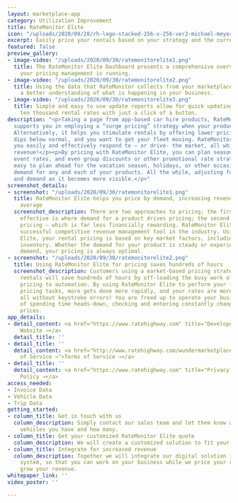 ```yaml
---
layout: marketplace-app
category: Utilization Improvement
title: RateMonitor Elite
icon: "/uploads/2020/09/28/rh-logo-stacked-256-x-256-ver2-michael-meyer.png"
excerpt: Easily price your rentals based on your strategy and the current demand.
featured: false
preview_gallery:
- image-video: "/uploads/2020/09/30/ratemonitorelite1.png"
  title: The RateMonitor Elite Dashboard presents a comprehensive overview of how
    your pricing management is running.
- image-video: "/uploads/2020/09/30/ratemonitorelite2.png"
  title: Using the data that RateMonitor collects from your marketplace allows for
    a better understanding of what is happening in your business.
- image-video: "/uploads/2020/09/30/ratemonitorelite3.png"
  title: Simple and easy to use update reports allow for quick updating of ten or
    ten thousand rental rates with just a click of a button.
description: "<p>Taking a page from app-based car hire products, RateMonitor Elite
  supports you in employing a “surge pricing” strategy when your product is in demand!
  Alternatively, it helps you stimulate rentals by offering lower pricing when activity
  dips below normal, and you want to get your fleet moving. RateMonitor Elite helps
  you easily and effectively respond to – or drive- the market, all while increasing
  revenue!</p><p>By pricing with RateMonitor Elite, you can plan seasonal rates, special
  event rates, and even group discounts or other promotional rate strategies. It’s
  easy to plan ahead for the vacation season, holidays, or other occasions that impact
  demand for any and each of your products. All the while, adjusting for future competition
  and demand as it becomes more visible.</p>"
screenshot_details:
- screenshot: "/uploads/2020/09/30/ratemonitorelite1.png"
  title: RateMonitor Elite helps you price by demand, increasing revenue by 18% on
    average
  screenshot_description: There are two approaches to pricing; the first and most
    effective is where demand for a product drives pricing; the second is simple flat
    pricing – which is far less financially rewarding. RateMonitor Elite is the most
    successful competitive revenue management tool in the industry. Using RateMonitor
    Elite, your rental pricing is based on key market factors, including demand and
    inventory. Whether the demand for your product is steady or experiencing increased
    demand, your pricing is always optimal.
- screenshot: "/uploads/2020/09/30/ratemonitorelite2.png"
  title: Using RateMonitor Elite for pricing saves hundreds of hours
  screenshot_description: Customers using a market-based pricing strategy for their
    rentals will save hundreds of hours by off-loading the busy work of competitive
    pricing to automation. By using RateMonitor Elite to perform your (formerly) manual
    pricing tasks, more gets done more rapidly, and your rates are more competitive,
    all without keystroke errors! You are freed up to operate your business instead
    of spending time heads-down, checking and entering constantly changing rental
    prices.
app_details:
- detail_content: <a href="https://www.ratehighway.com" title="Developer Website →">Developer
    Website →</a>
  detail_title: ''
- detail_title: ''
  detail_content: <a href="http://www.ratehighway.com/wundermarketplace-terms" title="Terms
    of Service →">Terms of Service →</a>
- detail_title: ''
  detail_content: <a href="https://www.ratehighway.com" title="Privacy Policy →">Privacy
    Policy →</a>
access_needed:
- Invoice Data
- Vehicle Data
- Trip Data
getting_started:
- column_title: Get in touch with us
  column_description: Simply contact our sales team and let them know which type of
    vehicles you have and how many.
- column_title: Get your customized RateMonitor Elite quote
  column_description: We will create a customized solution to fit your requirements.
- column_title: Integrate for increased revenue
  column_description: Together we will integrate our digital solution into your existing
    system, so that you can work on your business while we price your rentals and
    grow your revenue.
whitepaper_link: ''
video_poster: ''

---
```


